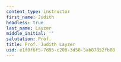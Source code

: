 ```yaml
---
content_type: instructor
first_name: Judith
headless: true
last_name: Layzer
middle_initial: ''
salutation: Prof.
title: Prof. Judith Layzer
uid: e1f0f6f5-7d85-c208-3d58-5ab87852fb08
---
```

